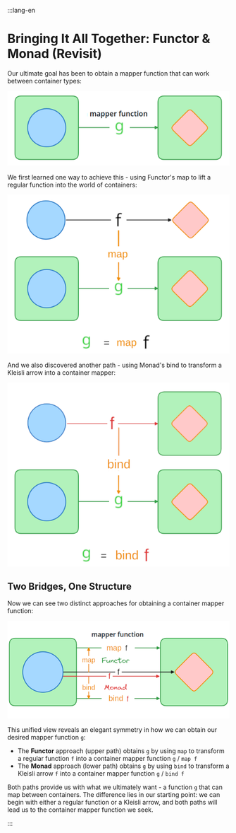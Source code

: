 :::lang-en

# Bringing It All Together: Functor & Monad (Revisit)

Our ultimate goal has been to obtain a mapper function that can work between container types:

![image](https://raw.githubusercontent.com/ken-okabe/web-images5/main/img_1745662130518.png)

We first learned one way to achieve this - using Functor's map to lift a regular function into the world of containers:

![image](https://raw.githubusercontent.com/ken-okabe/web-images5/main/img_1745662189198.png)

And we also discovered another path - using Monad's bind to transform a Kleisli arrow into a container mapper:

![image](https://raw.githubusercontent.com/ken-okabe/web-images5/main/img_1745716642404.png)

## Two Bridges, One Structure

Now we can see two distinct approaches for obtaining a container mapper function:

![image](https://raw.githubusercontent.com/ken-okabe/web-images5/main/img_1745719213193.png)

This unified view reveals an elegant symmetry in how we can obtain our desired mapper function `g`:

- The **Functor** approach (upper path) obtains `g` by using `map` to transform a regular function `f` into a container mapper function `g` / `map f`
- The **Monad** approach (lower path) obtains `g` by using `bind` to transform a Kleisli arrow `f` into a container mapper function `g` / `bind f`

Both paths provide us with what we ultimately want - a function `g` that can map between containers. The difference lies in our starting point: we can begin with either a regular function or a Kleisli arrow, and both paths will lead us to the container mapper function we seek.

:::
